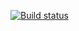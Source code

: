 [![Build status](https://ci.appveyor.com/api/projects/status/kou2sgu4red94gx1?svg=true)](https://ci.appveyor.com/project/OlgaUsh89/patterns)